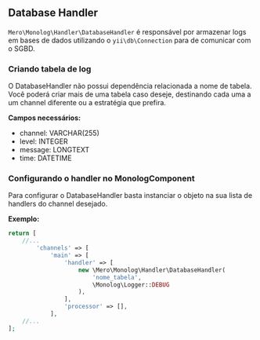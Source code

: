 Database Handler
----------------

`Mero\Monolog\Handler\DatabaseHandler` é responsável por armazenar logs em bases de dados
utilizando o `yii\db\Connection` para de comunicar com o SGBD.

### Criando tabela de log

O DatabaseHandler não possui dependência relacionada a nome de tabela. Você poderá criar
mais de uma tabela caso deseje, destinando cada uma a um channel diferente ou a estratégia
que prefira.

**Campos necessários:**

- channel: VARCHAR(255)
- level: INTEGER
- message: LONGTEXT
- time: DATETIME

### Configurando o handler no MonologComponent

Para configurar o DatabaseHandler basta instanciar o objeto na sua lista de handlers do channel
desejado.

**Exemplo:**

```php
return [
    //...
        'channels' => [
            'main' => [
                'handler' => [
                    new \Mero\Monolog\Handler\DatabaseHandler(
                        'nome_tabela',
                        \Monolog\Logger::DEBUG
                    ),
                ],
                'processor' => [],
            ],
    //...
];
```
